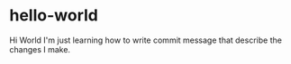 # hello-world
Hi World 
I'm just learning how to write commit message that describe the changes I make.
